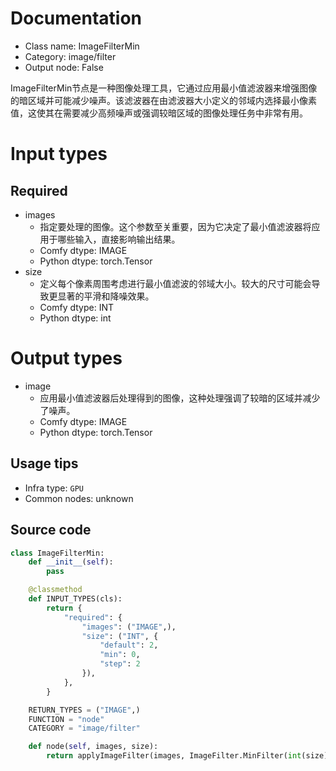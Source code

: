 
# Documentation
- Class name: ImageFilterMin
- Category: image/filter
- Output node: False

ImageFilterMin节点是一种图像处理工具，它通过应用最小值滤波器来增强图像的暗区域并可能减少噪声。该滤波器在由滤波器大小定义的邻域内选择最小像素值，这使其在需要减少高频噪声或强调较暗区域的图像处理任务中非常有用。

# Input types
## Required
- images
    - 指定要处理的图像。这个参数至关重要，因为它决定了最小值滤波器将应用于哪些输入，直接影响输出结果。
    - Comfy dtype: IMAGE
    - Python dtype: torch.Tensor
- size
    - 定义每个像素周围考虑进行最小值滤波的邻域大小。较大的尺寸可能会导致更显著的平滑和降噪效果。
    - Comfy dtype: INT
    - Python dtype: int

# Output types
- image
    - 应用最小值滤波器后处理得到的图像，这种处理强调了较暗的区域并减少了噪声。
    - Comfy dtype: IMAGE
    - Python dtype: torch.Tensor


## Usage tips
- Infra type: `GPU`
- Common nodes: unknown


## Source code
```python
class ImageFilterMin:
    def __init__(self):
        pass

    @classmethod
    def INPUT_TYPES(cls):
        return {
            "required": {
                "images": ("IMAGE",),
                "size": ("INT", {
                    "default": 2,
                    "min": 0,
                    "step": 2
                }),
            },
        }

    RETURN_TYPES = ("IMAGE",)
    FUNCTION = "node"
    CATEGORY = "image/filter"

    def node(self, images, size):
        return applyImageFilter(images, ImageFilter.MinFilter(int(size) + 1))

```
